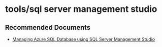 <properties
	pageTitle="tools/sql server management studio"
	description="tools/sql server management studio"
	service="microsoft.sql"
	resource="servers"
	authors="rohitnayakmsft"
	displayOrder=""
	selfHelpType="generic"
	supportTopicIds="31980435"
	resourceTags=""
	productPesIds="13491"
	cloudEnvironments="public"
/>

# tools/sql server management studio

## **Recommended Documents**

* [Managing Azure SQL Database using SQL Server Management Studio](https://azure.microsoft.com/documentation/articles/sql-database-manage-azure-ssms/)
